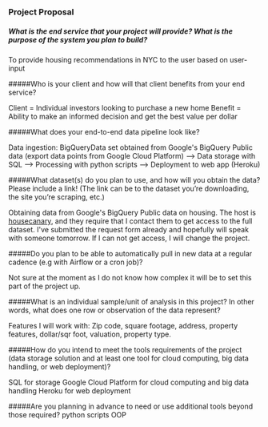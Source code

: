 ### Project Proposal

##### What is the end service that your project will provide? What is the purpose of the system you plan to build?

To provide housing recommendations in NYC to the user based on user-input 

#####Who is your client and how will that client benefits from your end service?

Client = Individual investors looking to purchase a new home
Benefit = Ability to make an informed decision and get the best value per dollar

#####What does your end-to-end data pipeline look like? 

Data ingestion: BigQueryData set obtained from Google's BigQuery Public data (export data points from Google Cloud Platform) --> Data storage with SQL --> Processing with python scripts  --> Deployment to web app (Heroku) 

#####What dataset(s) do you plan to use, and how will you obtain the data? Please include a link! (The link can be to the dataset you’re downloading, the site you’re scraping, etc.)

Obtaining data from Google's BigQuery Public data on housing. The host is [housecanary](https://www.housecanary.com/contact-us/), and they require that I contact them to get access to the full dataset. I've submitted the request form already and hopefully will speak with someone tomorrow. If I can not get access, I will change the project. 

#####Do you plan to be able to automatically pull in new data at a regular cadence (e.g with Airflow or a cron job)?

Not sure at the moment as I do not know how complex it will be to set this part of the project up. 

#####What is an individual sample/unit of analysis in this project? In other words, what does one row or observation of the data represent? 

Features I will work with: Zip code, square footage, address, property features, dollar/sqr foot, valuation, property type. 

#####How do you intend to meet the tools requirements of the project (data storage solution and at least one tool for cloud computing, big data handling, or web deployment)?

SQL for storage 
Google Cloud Platform for cloud computing and big data handling
Heroku for web deployment

#####Are you planning in advance to need or use additional tools beyond those required?
python scripts
OOP
